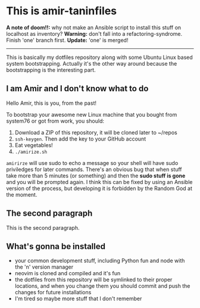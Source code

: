 This is amir-taninfiles
=======================

**A note of doom!!:** why not make an Ansible script to install this stuff on
localhost as inventory? **Warning:** don't fall into a refactoring-syndrome.
Finish 'one' branch first. **Update:** 'one' is merged!

---------------------------------------- 

This is basically my dotfiles repository along with some Ubuntu Linux based
system bootstrapping. Actually it's the other way around because the
bootstrapping is the interesting part.


I am Amir and I don't know what to do
-------------------------------------

Hello Amir, this is you, from the past!

To bootstrap your awesome new Linux machine that you bought from system76 or
got from work, you should: 

 1. Download a ZIP of this repository, it will be cloned later to ~/repos
 2. `ssh-keygen`. Then add the key to your GitHub account
 3. Eat vegetables!
 4. `./amirize.sh`

`amirirze` will use sudo to echo a message so your shell will have sudo
priviledges for later commands.  There's an obvious bug that when stuff take
more than 5 minutes (or something) and then the **sudo stuff is gone** and you
will be prompted again.  I think this can be fixed by using an Ansible version
of the process, but developing it is forbidden by the Random God at the moment.


The second paragraph
--------------------

This is the second paragraph.


## What's gonna be installed ##

 * your common development stuff, including Python fun and node with the 'n'
	 version manager
 * neovim is cloned and compiled and it's fun
 * the dotfiles from this repository will be symlinked to their proper
	 locations, and when you change them you should commit and push the changes
	 for future installations
 * I'm tired so maybe more stuff that I don't remember
